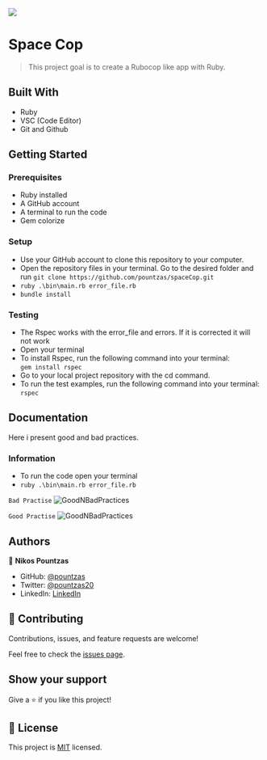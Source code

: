 ![](https://img.shields.io/badge/Microverse-blueviolet)

# Space Cop

> This project goal is to create a Rubocop like app with Ruby.

## Built With

- Ruby
- VSC (Code Editor)
- Git and Github

## Getting Started
  
### Prerequisites
  * Ruby installed
  * A GitHub account
  * A terminal to run the code
  * Gem colorize 
### Setup
  * Use your GitHub account to clone this repository to your computer.
  * Open the repository files in your terminal. Go to the desired folder and run `` git clone https://github.com/pountzas/spaceCop.git ``
  * ``` ruby .\bin\main.rb error_file.rb ```
  * ``` bundle install ```

### Testing
  * The Rspec works with the error_file and errors. If it is corrected it will not work
  * Open your terminal
  * To install Rspec, run the following command into your terminal: </br>
  ``` gem install rspec ```
  * Go to your local project repository with the cd command.
  * To run the test examples, run the following command into your terminal: </br>
``` rspec ```

## Documentation
Here i present good and bad practices.
### Information
* To run the code open your terminal
* ``` ruby .\bin\main.rb error_file.rb ```

``` Bad Practise ```
![GoodNBadPractices](./photos/Bad.png)

``` Good Practise ```
![GoodNBadPractices](./photos/good.png)
  
## Authors

👤 **Nikos Pountzas**

- GitHub: [@pountzas](https://github.com/pountzas)
- Twitter: [@pountzas20](https://twitter.com/pountzas20)
- LinkedIn: [LinkedIn](https://www.linkedin.com/in/nikos-pountzas/)


## 🤝 Contributing

Contributions, issues, and feature requests are welcome!

Feel free to check the [issues page](https://github.com/pountzas/spaceCop/issues).

## Show your support

Give a ⭐️ if you like this project!

## 📝 License

This project is [MIT](MIT.md) licensed.
